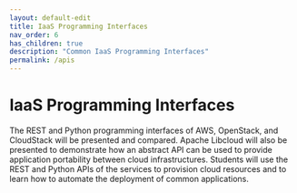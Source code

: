 ```yaml
---
layout: default-edit
title: IaaS Programming Interfaces
nav_order: 6
has_children: true
description: "Common IaaS Programming Interfaces"
permalink: /apis
---
```


# IaaS Programming Interfaces

The REST and Python programming interfaces of AWS, OpenStack, and
CloudStack will be presented and compared. Apache Libcloud will also
be presented to demonstrate how an abstract API can be used to provide
application portability between cloud infrastructures. Students will
use the REST and Python APIs of the services to provision cloud
resources and to learn how to automate the deployment of common
applications.
